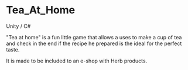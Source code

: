 # Tea_At_Home
Unity / C# 

"Tea at home" is a fun little game that allows a uses to make a cup of tea and check in the end if 
the recipe he prepared is the ideal for the perfect taste.

It is made to be included to an e-shop with Herb products.
